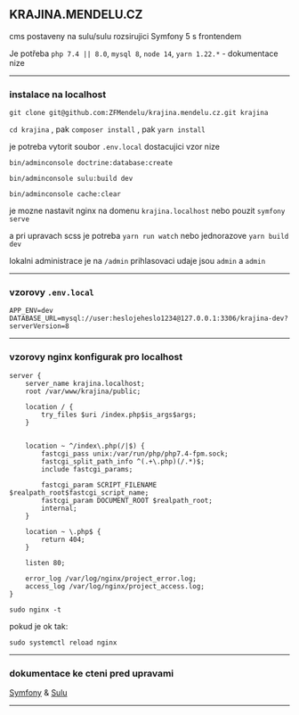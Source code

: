 ## KRAJINA.MENDELU.CZ

cms postaveny na sulu/sulu rozsirujici Symfony 5 s frontendem

Je potřeba `php 7.4 || 8.0`, `mysql 8`, `node 14`, `yarn 1.22.*` - dokumentace nize

---

### instalace na localhost

`git clone git@github.com:ZFMendelu/krajina.mendelu.cz.git krajina`

`cd krajina` , pak  `composer install` , pak `yarn install`

je potreba vytorit soubor `.env.local` dostacujici vzor nize

`bin/adminconsole doctrine:database:create`

`bin/adminconsole sulu:build dev`

`bin/adminconsole cache:clear`

je mozne nastavit nginx na domenu `krajina.localhost` nebo pouzit `symfony serve`

a pri upravach scss je potreba `yarn run watch` nebo jednorazove `yarn build dev`

lokalni administrace je na `/admin` prihlasovaci udaje jsou `admin` a `admin`

---

### vzorovy `.env.local`

```dotenv
APP_ENV=dev
DATABASE_URL=mysql://user:heslojeheslo1234@127.0.0.1:3306/krajina-dev?serverVersion=8
```

---
### vzorovy nginx konfigurak pro localhost

```
server {
    server_name krajina.localhost;
    root /var/www/krajina/public;

    location / {
        try_files $uri /index.php$is_args$args;
    }


    location ~ ^/index\.php(/|$) {
        fastcgi_pass unix:/var/run/php/php7.4-fpm.sock;
        fastcgi_split_path_info ^(.+\.php)(/.*)$;
        include fastcgi_params;

        fastcgi_param SCRIPT_FILENAME $realpath_root$fastcgi_script_name;
        fastcgi_param DOCUMENT_ROOT $realpath_root;
        internal;
    }

    location ~ \.php$ {
        return 404;
    }
    
    listen 80;

    error_log /var/log/nginx/project_error.log;
    access_log /var/log/nginx/project_access.log;
}
```

`sudo nginx -t` 

pokud je ok tak:

`sudo systemctl reload nginx`



---

### dokumentace ke cteni pred upravami

[Symfony](https://symfony.com/doc/current/index.html) & [Sulu](https://docs.sulu.io)  

---